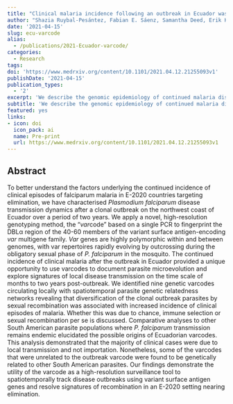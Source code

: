 ```yaml
---
title: "Clinical malaria incidence following an outbreak in Ecuador was predominantly associated with Plasmodium falciparum with recombinant variant antigen gene repertoires"
author: "Shazia Ruybal-Pesántez, Fabian E. Sáenz, Samantha Deed, Erik K. Johnson, Daniel B. Larremore, Claudia A. Vera-Arias, Kathryn E. Tiedje, Karen P. Day"
date: '2021-04-15'
slug: ecu-varcode
alias:
  - /publications/2021-Ecuador-varcode/
categories:
  - Research
tags:
doi: 'https://www.medrxiv.org/content/10.1101/2021.04.12.21255093v1'
publishDate: '2021-04-15'
publication_types:
  - '2'
excerpt: 'We describe the genomic epidemiology of continued malaria disease transmission in Ecuador after and outbreak and explore whether clinical cases are imported or locally-acquired.'
subtitle: 'We describe the genomic epidemiology of continued malaria disease transmission in Ecuador after and outbreak and explore whether clinical cases are imported or locally-acquired.'
featured: yes
links:
- icon: doi
  icon_pack: ai
  name: Pre-print
  url: https://www.medrxiv.org/content/10.1101/2021.04.12.21255093v1
---
```



## Abstract 

To better understand the factors underlying the continued incidence of clinical episodes of falciparum malaria in E-2020 countries targeting elimination, we have characterised *Plasmodium falciparum* disease transmission dynamics after a clonal outbreak on the northwest coast of Ecuador over a period of two years. We apply a novel, high-resolution genotyping method, the “*var*code” based on a single PCR to fingerprint the DBLα region of the 40-60 members of the variant surface antigen-encoding *var* multigene family. *Var* genes are highly polymorphic within and between genomes, with var repertoires rapidly evolving by outcrossing during the obligatory sexual phase of *P. falciparum* in the mosquito. The continued incidence of clinical malaria after the outbreak in Ecuador provided a unique opportunity to use varcodes to document parasite microevolution and explore signatures of local disease transmission on the time scale of months to two years post-outbreak. We identified nine genetic varcodes circulating locally with spatiotemporal parasite genetic relatedness networks revealing that diversification of the clonal outbreak parasites by sexual recombination was associated with increased incidence of clinical episodes of malaria. Whether this was due to chance, immune selection or sexual recombination per se is discussed. Comparative analyses to other South American parasite populations where *P. falciparum* transmission remains endemic elucidated the possible origins of Ecuadorian varcodes. This analysis demonstrated that the majority of clinical cases were due to local transmission and not importation. Nonetheless, some of the varcodes that were unrelated to the outbreak varcode were found to be genetically related to other South American parasites. Our findings demonstrate the utility of the varcode as a high-resolution surveillance tool to spatiotemporally track disease outbreaks using variant surface antigen genes and resolve signatures of recombination in an E-2020 setting nearing elimination.
